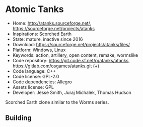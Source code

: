 # Atomic Tanks

- Home: http://atanks.sourceforge.net/, https://sourceforge.net/projects/atanks
- Inspirations: Scorched Earth
- State: mature, inactive since 2016
- Download: https://sourceforge.net/projects/atanks/files/
- Platform: Windows, Linux
- Keywords: action, artillery, open content, remake, wormslike
- Code repository: https://git.code.sf.net/p/atanks/atanks, https://gitlab.com/osgames/atanks.git (+)
- Code language: C++
- Code license: GPL-2.0
- Code dependencies: Allegro
- Assets license: GPL
- Developer: Jesse Smith, Juraj Michalek, Thomas Hudson

Scorched Earth clone similar to the Worms series.

## Building


